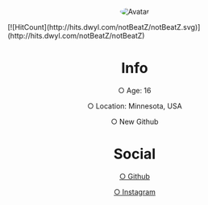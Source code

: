 <p align="center">
  <a>
<img src="https://cdn.discordapp.com/attachments/732298693658542141/737627972579622952/Avatar.gif" alt="Avatar" style="border-radius: 75%;">
  </a><br>
</p>
<div class="display">
  [![HitCount](http://hits.dwyl.com/notBeatZ/notBeatZ.svg)](http://hits.dwyl.com/notBeatZ/notBeatZ)
<h1 style="text-align: center;" align="center"> Info </h1>
  <p style="text-align: center;"align="center">○ Age: 16 <br></p>
  <p style="text-align: center;"align="center">○ Location: Minnesota, USA<br></p>
  <p style="text-align: center;"align="center">○ New Github<br></p>

<h1 style="text-align: center;" align="center"> Social </h1>
  <a href="https://github.com/notBeatZ"><p style="text-align: center;"align="center">○ Github<br></p></>
  <a href="https://instagram.com/beatzwrld"> <p style="text-align: center;"align="center">○ Instagram<br></p></>
</div>
